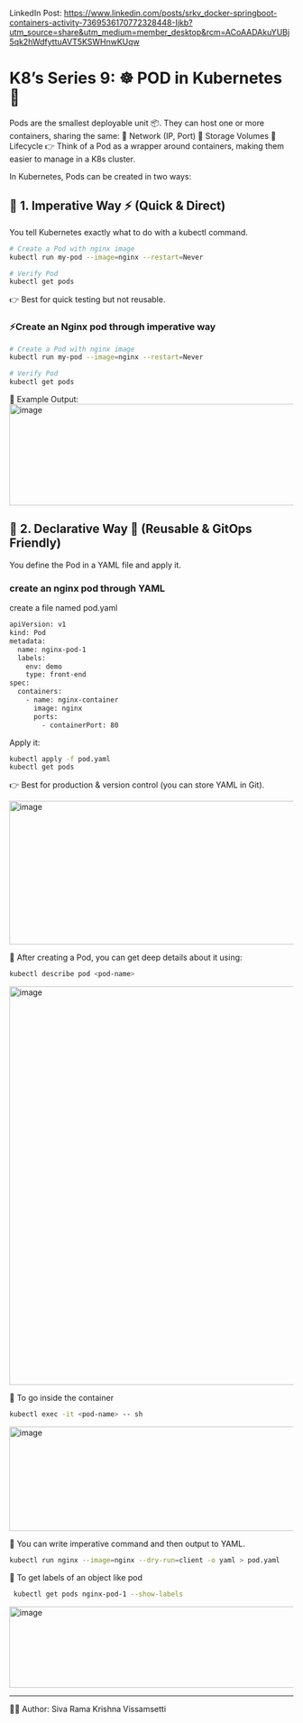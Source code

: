 LinkedIn Post: https://www.linkedin.com/posts/srkv_docker-springboot-containers-activity-7369536170772328448-Ijkb?utm_source=share&utm_medium=member_desktop&rcm=ACoAADAkuYUBj5qk2hWdfyttuAVT5KSWHnwKUqw

# K8’s Series 9: ☸️ POD in Kubernetes 🚀

Pods are the smallest deployable unit 📦.
 They can host one or more containers, sharing the same:
 🔹 Network (IP, Port)
 🔹 Storage Volumes
 🔹 Lifecycle
👉 Think of a Pod as a wrapper around containers, making them easier to manage in a K8s cluster.

In Kubernetes, Pods can be created in two ways:
## 🔹 1. Imperative Way ⚡ (Quick & Direct)
You tell Kubernetes exactly what to do with a kubectl command.
```bash
# Create a Pod with nginx image
kubectl run my-pod --image=nginx --restart=Never

# Verify Pod
kubectl get pods
```
👉 Best for quick testing but not reusable.

###  ⚡Create an Nginx pod through imperative way 
```bash
# Create a Pod with nginx image
kubectl run my-pod --image=nginx --restart=Never

# Verify Pod
kubectl get pods
```
📸 Example Output:
<img width="873" height="180" alt="image" src="https://github.com/user-attachments/assets/429b9b78-7afe-4cf2-9bc1-666421a8d8a4" />

## 🔹 2. Declarative Way 📜 (Reusable & GitOps Friendly)
You define the Pod in a YAML file and apply it.

### create an nginx pod through  YAML
create a file named pod.yaml

```bash
apiVersion: v1
kind: Pod
metadata:
  name: nginx-pod-1
  labels:
    env: demo
    type: front-end
spec:
  containers:
    - name: nginx-container
      image: nginx
      ports:
        - containerPort: 80
```
Apply it:

```bash
kubectl apply -f pod.yaml
kubectl get pods
```
👉 Best for production & version control (you can store YAML in Git).

<img width="1688" height="255" alt="image" src="https://github.com/user-attachments/assets/48572aa3-89c3-410a-a291-7eed14eb320d" />

🔖 After creating a Pod, you can get deep details about it using:
``` bash
kubectl describe pod <pod-name>
```
<img width="1679" height="707" alt="image" src="https://github.com/user-attachments/assets/7ffa6f33-9e39-4777-b941-6db66629d7bb" />

🔖 To go inside the container
``` bash
kubectl exec -it <pod-name> -- sh
```
<img width="809" height="185" alt="image" src="https://github.com/user-attachments/assets/1f49a6c3-a68f-4601-b3df-11c784cdb4cd" />

🔖 You can write imperative command and then output to YAML.
``` bash 
kubectl run nginx --image=nginx --dry-run=client -o yaml > pod.yaml
 ```
🔖 To get labels of an object like pod
``` bash
 kubectl get pods nginx-pod-1 --show-labels
```
<img width="1059" height="144" alt="image" src="https://github.com/user-attachments/assets/9610951f-e242-4231-bdce-6f2a87d31557" />


---
👨‍💻 Author: Siva Rama Krishna Vissamsetti





